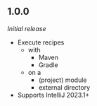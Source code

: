 ## 1.0.0
<i>Initial release</i>
* Execute recipes
  * with
    * Maven
    * Gradle
  * on a
    * (project) module
    * external directory
* Supports IntelliJ 2023.1+
